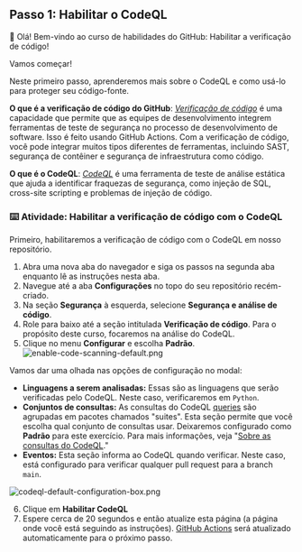 ## Passo 1: Habilitar o CodeQL

👋 Olá! Bem-vindo ao curso de habilidades do GitHub: Habilitar a verificação de código!

Vamos começar!

Neste primeiro passo, aprenderemos mais sobre o CodeQL e como usá-lo para proteger seu código-fonte.

**O que é a verificação de código do GitHub**: _[Verificação de código](https://docs.github.com/en/code-security/code-scanning/automatically-scanning-your-code-for-vulnerabilities-and-errors/about-code-scanning)_ é uma capacidade que permite que as equipes de desenvolvimento integrem ferramentas de teste de segurança no processo de desenvolvimento de software. Isso é feito usando GitHub Actions. Com a verificação de código, você pode integrar muitos tipos diferentes de ferramentas, incluindo SAST, segurança de contêiner e segurança de infraestrutura como código.

**O que é o CodeQL**: _[CodeQL](https://docs.github.com/en/code-security/code-scanning/automatically-scanning-your-code-for-vulnerabilities-and-errors/about-code-scanning-with-codeql)_ é uma ferramenta de teste de análise estática que ajuda a identificar fraquezas de segurança, como injeção de SQL, cross-site scripting e problemas de injeção de código.

### :keyboard: Atividade: Habilitar a verificação de código com o CodeQL

Primeiro, habilitaremos a verificação de código com o CodeQL em nosso repositório.

1. Abra uma nova aba do navegador e siga os passos na segunda aba enquanto lê as instruções nesta aba.
2. Navegue até a aba **Configurações** no topo do seu repositório recém-criado.
3. Na seção **Segurança** à esquerda, selecione **Segurança e análise de código**.
4. Role para baixo até a seção intitulada **Verificação de código**. Para o propósito deste curso, focaremos na análise do CodeQL.
5. Clique no menu **Configurar** e escolha **Padrão**.
![enable-code-scanning-default.png](/images/enable-code-scanning-default.png)

Vamos dar uma olhada nas opções de configuração no modal:

  - **Linguagens a serem analisadas:** Essas são as linguagens que serão verificadas pelo CodeQL. Neste caso, verificaremos em `Python`.
  - **Conjuntos de consultas:** As consultas do CodeQL [queries](https://docs.github.com/en/code-security/code-scanning/automatically-scanning-your-code-for-vulnerabilities-and-errors/about-code-scanning-with-codeql#about-codeql-queries) são agrupadas em pacotes chamados "suites". Esta seção permite que você escolha qual conjunto de consultas usar. Deixaremos configurado como **Padrão** para este exercício. Para mais informações, veja "[Sobre as consultas do CodeQL](https://docs.github.com/en/code-security/code-scanning/automatically-scanning-your-code-for-vulnerabilities-and-errors/about-code-scanning-with-codeql#about-codeql-queries)."
  - **Eventos:** Esta seção informa ao CodeQL quando verificar. Neste caso, está configurado para verificar qualquer pull request para a branch `main`.

![codeql-default-configuration-box.png](/images/codeql-default-configuration-box.png)

6. Clique em **Habilitar CodeQL**
7. Espere cerca de 20 segundos e então atualize esta página (a página onde você está seguindo as instruções). [GitHub Actions](https://docs.github.com/en/actions) será atualizado automaticamente para o próximo passo.
